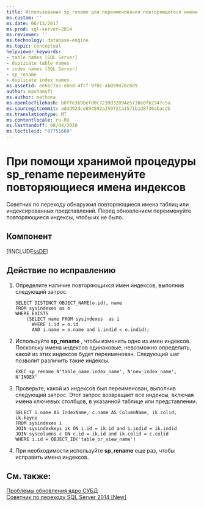 ```yaml
---
title: Использование sp_rename для переименования повторяющегося имени индекса | Документация Майкрософт
ms.custom: ''
ms.date: 06/13/2017
ms.prod: sql-server-2014
ms.reviewer: ''
ms.technology: database-engine
ms.topic: conceptual
helpviewer_keywords:
- table names [SQL Server]
- duplicate table names
- index names [SQL Server]
- sp_rename
- duplicate index names
ms.assetid: ee66c7a5-eb6d-4fcf-970c-ab099d78c8d9
author: mashamsft
ms.author: mathoma
ms.openlocfilehash: b8ffe3b9befd0c7239d32094e5738e0fb2947c5a
ms.sourcegitcommit: ad4d92dce894592a259721a1571b1d8736abacdb
ms.translationtype: MT
ms.contentlocale: ru-RU
ms.lasthandoff: 08/04/2020
ms.locfileid: "87751660"
---
```

# <a name="use-sp_rename-to-rename-duplicate-index-name"></a>При помощи хранимой процедуры sp_rename переименуйте повторяющиеся имена индексов
  Советник по переходу обнаружил повторяющиеся имена таблиц или индексированных представлений. Перед обновлением переименуйте повторяющиеся индексы, чтобы их не было.  
  
## <a name="component"></a>Компонент  
 [!INCLUDE[ssDE](../../includes/ssde-md.md)]  
  
## <a name="corrective-action"></a>Действие по исправлению  
  
1.  Определите наличие повторяющихся имен индексов, выполнив следующий запрос.  
  
    ```  
    SELECT DISTINCT OBJECT_NAME(o.id), name  
    FROM sysindexes as o  
    WHERE EXISTS   
        (SELECT name FROM sysindexes  as i  
          WHERE i.id = o.id  
          AND i.name = o.name and i.indid < o.indid);  
    ```  
  
2.  Используйте **sp_rename** , чтобы изменить одно из имен индексов. Поскольку имена индексов одинаковые, невозможно определить, какой из этих индексов будет переименован. Следующий шаг позволит различить такие индексы.  
  
    ```  
    EXEC sp_rename N'table_name.index_name', N'new_index_name', N'INDEX'  
    ```  
  
3.  Проверьте, какой из индексов был переименован, выполнив следующий запрос. Этот запрос возвращает все индексы, включая имена ключевых столбцов, в указанной таблице или представлении.  
  
    ```  
    SELECT i.name AS IndexName, c.name AS ColumnName, ik.colid, ik.keyno  
    FROM sysindexes i  
    JOIN sysindexkeys ik ON i.id = ik.id and i.indid = ik.indid   
    JOIN syscolumns c ON c.id = ik.id and ik.colid = c.colid  
    WHERE i.id = OBJECT_ID('table_or_view_name')  
    ```  
  
4.  При необходимости используйте **sp_rename** еще раз, чтобы исправить имена индексов.  
  
## <a name="see-also"></a>См. также:  
 [Проблемы обновления ядро СУБД](../../../2014/sql-server/install/database-engine-upgrade-issues.md)   
 [Советник по переходу SQL Server 2014 &#91;New&#93;](sql-server-2014-upgrade-advisor.md)  
  
  
